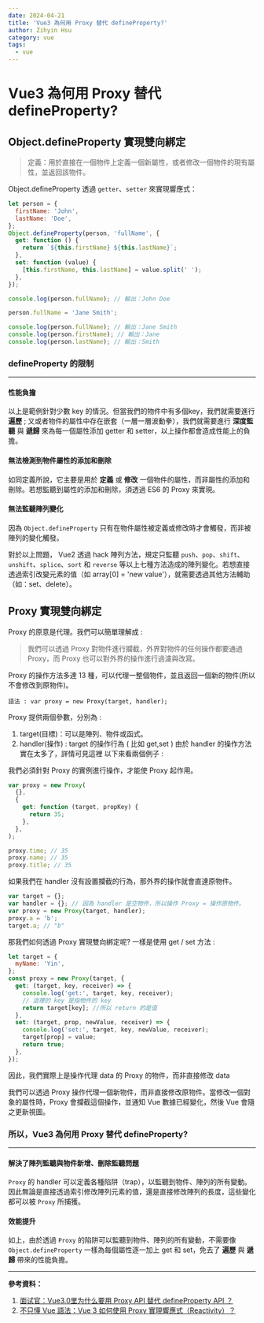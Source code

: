 ```yaml
---
date: 2024-04-21
title: 'Vue3 為何用 Proxy 替代 defineProperty?'
author: Zihyin Hsu
category: vue
tags:
  - vue
---
```


# Vue3 為何用 Proxy 替代 defineProperty?

## Object.defineProperty 實現雙向綁定

> 定義：用於直接在一個物件上定義一個新屬性，或者修改一個物件的現有屬性，並返回該物件。

Object.defineProperty 透過 `getter`、`setter` 來實現響應式：

```js
let person = {
  firstName: 'John',
  lastName: 'Doe',
};
Object.defineProperty(person, 'fullName', {
  get: function () {
    return `${this.firstName} ${this.lastName}`;
  },
  set: function (value) {
    [this.firstName, this.lastName] = value.split(' ');
  },
});

console.log(person.fullName); // 輸出：John Doe

person.fullName = 'Jane Smith';

console.log(person.fullName); // 輸出：Jane Smith
console.log(person.firstName); // 輸出：Jane
console.log(person.lastName); // 輸出：Smith
```

### defineProperty 的限制

---

#### 性能負擔

以上是範例針對少數 key 的情況。但當我們的物件中有多個key，我們就需要進行 **遍歷** ; 又或者物件的屬性中存在嵌套（一層一層波動拳），我們就需要進行 **深度監聽** 與 **遞歸** 來為每一個屬性添加 getter 和 setter，以上操作都會造成性能上的負擔。

#### 無法檢測到物件屬性的添加和刪除

如同定義所說，它主要是用於 **定義** 或 **修改** 一個物件的屬性，而非屬性的添加和刪除。若想監聽到屬性的添加和刪除，須透過 ES6 的 Proxy 來實現。

#### 無法監聽陣列變化

因為 `Object.defineProperty` 只有在物件屬性被定義或修改時才會觸發，而非被陣列的變化觸發。

對於以上問題， Vue2 透過 hack 陣列方法，規定只監聽 `push`、`pop`、`shift`、`unshift`、`splice`、`sort` 和 `reverse` 等以上七種方法造成的陣列變化。若想直接透過索引改變元素的值（如 array[0] = 'new value'），就需要透過其他方法輔助（如：set、delete）。

## Proxy 實現雙向綁定

Proxy 的原意是代理。我們可以簡單理解成 :

> 我們可以透過 Proxy 對物件進行攔截，外界對物件的任何操作都要通過 Proxy，而 Proxy 也可以對外界的操作進行過濾與改寫。

Proxy 的操作方法多達 13 種，可以代理一整個物件，並且返回一個新的物件(所以不會修改到原物件)。

```
語法 : var proxy = new Proxy(target, handler);
```

Proxy 提供兩個參數，分別為 :

1. target(目標)：可以是陣列、物件或函式。
2. handler(操作) : target 的操作行為 ( 比如 get,set )
   由於 handler 的操作方法實在太多了，詳情可見這裡
   以下來看兩個例子 :

我們必須針對 Proxy 的實例進行操作，才能使 Proxy 起作用。

```js
var proxy = new Proxy(
  {},
  {
    get: function (target, propKey) {
      return 35;
    },
  },
);

proxy.time; // 35
proxy.name; // 35
proxy.title; // 35
```

如果我們在 handler 沒有設置攔截的行為，那外界的操作就會直達原物件。

```js
var target = {};
var handler = {}; // 因為 handler 是空物件，所以操作 Proxy = 操作原物件。
var proxy = new Proxy(target, handler);
proxy.a = 'b';
target.a; // "b"
```

那我們如何透過 Proxy 實現雙向綁定呢? 一樣是使用 get / set 方法 :

```js
let target = {
  myName: 'Yin',
};
const proxy = new Proxy(target, {
  get: (target, key, receiver) => {
    console.log('get:', target, key, receiver);
    // 這裡的 key 是指物件的 key
    return target[key]; //所以 return 的是值
  },
  set: (target, prop, newValue, receiver) => {
    console.log('set:', target, key, newValue, receiver);
    target[prop] = value;
    return true;
  },
});
```

因此，我們實際上是操作代理 data 的 Proxy 的物件，而非直接修改 data

我們可以透過 Proxy 操作代理一個新物件，而非直接修改原物件。當修改一個對象的屬性時，Proxy 會攔截這個操作，並通知 Vue 數據已經變化，然後 Vue 會隨之更新視圖。

### 所以，Vue3 為何用 Proxy 替代 defineProperty?

---

#### 解決了陣列監聽與物件新增、刪除監聽問題

`Proxy` 的 handler 可以定義各種陷阱（trap），以監聽到物件、陣列的所有變動。因此無論是直接透過索引修改陣列元素的值，還是直接修改陣列的長度，這些變化都可以被 `Proxy` 所捕獲。

#### 效能提升

如上，由於透過 `Proxy` 的陷阱可以監聽到物件、陣列的所有變動，不需要像 `Object.defineProperty` 一樣為每個屬性逐一加上 get 和 set，免去了 **遍歷** 與 **遞歸** 帶來的性能負擔。

---

**參考資料：**

1. [面试官：Vue3.0里为什么要用 Proxy API 替代 defineProperty API ？](https://vue3js.cn/interview/vue3/proxy.html#%E4%B8%80%E3%80%81object-defineproperty)
2. [不只懂 Vue 語法：Vue 3 如何使用 Proxy 實現響應式（Reactivity）？](https://ithelp.ithome.com.tw/articles/10264271)
